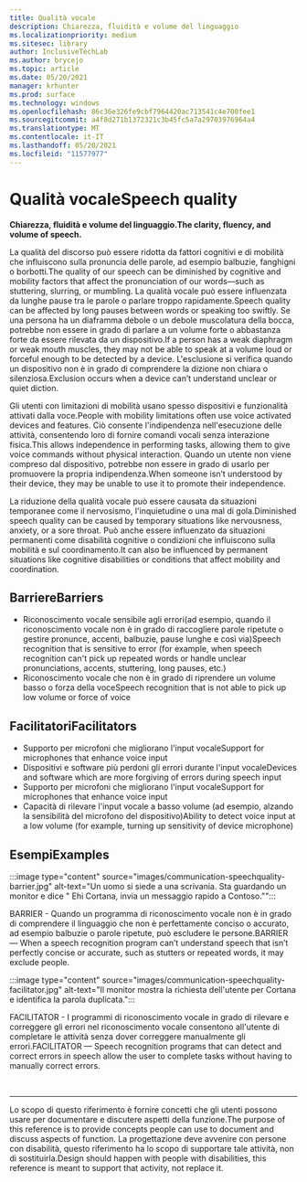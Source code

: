 ```yaml
---
title: Qualità vocale
description: Chiarezza, fluidità e volume del linguaggio
ms.localizationpriority: medium
ms.sitesec: library
author: InclusiveTechLab
ms.author: brycejo
ms.topic: article
ms.date: 05/20/2021
manager: krhunter
ms.prod: surface
ms.technology: windows
ms.openlocfilehash: 86c36e326fe9cbf7964420ac713541c4e700fee1
ms.sourcegitcommit: a4f8d271b1372321c3b45fc5a7a29703976964a4
ms.translationtype: MT
ms.contentlocale: it-IT
ms.lasthandoff: 05/20/2021
ms.locfileid: "11577977"
---
```

# <a name="speech-quality"></a><span data-ttu-id="dc008-103">Qualità vocale</span><span class="sxs-lookup"><span data-stu-id="dc008-103">Speech quality</span></span>

**<span data-ttu-id="dc008-104">Chiarezza, fluidità e volume del linguaggio.</span><span class="sxs-lookup"><span data-stu-id="dc008-104">The clarity, fluency, and volume of speech.</span></span>**

<span data-ttu-id="dc008-105">La qualità del discorso può essere ridotta da fattori cognitivi e di mobilità che influiscono sulla pronuncia delle parole, ad esempio balbuzie, fanghigni o borbotti.</span><span class="sxs-lookup"><span data-stu-id="dc008-105">The quality of our speech can be diminished by cognitive and mobility factors that affect the pronunciation of our words—such as stuttering, slurring, or mumbling.</span></span> <span data-ttu-id="dc008-106">La qualità vocale può essere influenzata da lunghe pause tra le parole o parlare troppo rapidamente.</span><span class="sxs-lookup"><span data-stu-id="dc008-106">Speech quality can be affected by long pauses between words or speaking too swiftly.</span></span> <span data-ttu-id="dc008-107">Se una persona ha un diaframma debole o un debole muscolatura della bocca, potrebbe non essere in grado di parlare a un volume forte o abbastanza forte da essere rilevata da un dispositivo.</span><span class="sxs-lookup"><span data-stu-id="dc008-107">If a person has a weak diaphragm or weak mouth muscles, they may not be able to speak at a volume loud or forceful enough to be detected by a device.</span></span> <span data-ttu-id="dc008-108">L'esclusione si verifica quando un dispositivo non è in grado di comprendere la dizione non chiara o silenziosa.</span><span class="sxs-lookup"><span data-stu-id="dc008-108">Exclusion occurs when a device can’t understand unclear or quiet diction.</span></span>

<span data-ttu-id="dc008-109">Gli utenti con limitazioni di mobilità usano spesso dispositivi e funzionalità attivati dalla voce.</span><span class="sxs-lookup"><span data-stu-id="dc008-109">People with mobility limitations often use voice activated devices and features.</span></span> <span data-ttu-id="dc008-110">Ciò consente l'indipendenza nell'esecuzione delle attività, consentendo loro di fornire comandi vocali senza interazione fisica.</span><span class="sxs-lookup"><span data-stu-id="dc008-110">This allows independence in performing tasks, allowing them to give voice commands without physical interaction.</span></span> <span data-ttu-id="dc008-111">Quando un utente non viene compreso dal dispositivo, potrebbe non essere in grado di usarlo per promuovere la propria indipendenza.</span><span class="sxs-lookup"><span data-stu-id="dc008-111">When someone isn’t understood by their device, they may be unable to use it to promote their independence.</span></span>

<span data-ttu-id="dc008-112">La riduzione della qualità vocale può essere causata da situazioni temporanee come il nervosismo, l'inquietudine o una mal di gola.</span><span class="sxs-lookup"><span data-stu-id="dc008-112">Diminished speech quality can be caused by temporary situations like nervousness, anxiety, or a sore throat.</span></span> <span data-ttu-id="dc008-113">Può anche essere influenzato da situazioni permanenti come disabilità cognitive o condizioni che influiscono sulla mobilità e sul coordinamento.</span><span class="sxs-lookup"><span data-stu-id="dc008-113">It can also be influenced by permanent situations like cognitive disabilities or conditions that affect mobility and coordination.</span></span>

## <a name="barriers"></a><span data-ttu-id="dc008-114">Barriere</span><span class="sxs-lookup"><span data-stu-id="dc008-114">Barriers</span></span>
* <span data-ttu-id="dc008-115">Riconoscimento vocale sensibile agli errori(ad esempio, quando il riconoscimento vocale non è in grado di raccogliere parole ripetute o gestire pronunce, accenti, balbuzie, pause lunghe e così via)</span><span class="sxs-lookup"><span data-stu-id="dc008-115">Speech recognition that is sensitive to error (for example, when speech recognition can't pick up repeated words or handle unclear pronunciations, accents, stuttering, long pauses, etc.)</span></span>
* <span data-ttu-id="dc008-116">Riconoscimento vocale che non è in grado di riprendere un volume basso o forza della voce</span><span class="sxs-lookup"><span data-stu-id="dc008-116">Speech recognition that is not able to pick up low volume or force of voice</span></span>

## <a name="facilitators"></a><span data-ttu-id="dc008-117">Facilitatori</span><span class="sxs-lookup"><span data-stu-id="dc008-117">Facilitators</span></span>
* <span data-ttu-id="dc008-118">Supporto per microfoni che migliorano l'input vocale</span><span class="sxs-lookup"><span data-stu-id="dc008-118">Support for microphones that enhance voice input</span></span>
* <span data-ttu-id="dc008-119">Dispositivi e software più perdoni gli errori durante l'input vocale</span><span class="sxs-lookup"><span data-stu-id="dc008-119">Devices and software which are more forgiving of errors during speech input</span></span>
* <span data-ttu-id="dc008-120">Supporto per microfoni che migliorano l'input vocale</span><span class="sxs-lookup"><span data-stu-id="dc008-120">Support for microphones that enhance voice input</span></span>
* <span data-ttu-id="dc008-121">Capacità di rilevare l'input vocale a basso volume (ad esempio, alzando la sensibilità del microfono del dispositivo)</span><span class="sxs-lookup"><span data-stu-id="dc008-121">Ability to detect voice input at a low volume (for example, turning up sensitivity of device microphone)</span></span>

## <a name="examples"></a><span data-ttu-id="dc008-122">Esempi</span><span class="sxs-lookup"><span data-stu-id="dc008-122">Examples</span></span>

:::image type="content" source="images/communication-speechquality-barrier.jpg" alt-text="Un uomo si siede a una scrivania. Sta guardando un monitor e dice &quot; Ehi Cortana, invia un messaggio rapido a Contoso.&quot;":::

<span data-ttu-id="dc008-125">BARRIER - Quando un programma di riconoscimento vocale non è in grado di comprendere il linguaggio che non è perfettamente conciso o accurato, ad esempio balbuzie o parole ripetute, può escludere le persone.</span><span class="sxs-lookup"><span data-stu-id="dc008-125">BARRIER — When a speech recognition program can’t understand speech that isn’t perfectly concise or accurate, such as stutters or repeated words, it may exclude people.</span></span> 

:::image type="content" source="images/communication-speechquality-facilitator.jpg" alt-text="Il monitor mostra la richiesta dell'utente per Cortana e identifica la parola duplicata.":::

<span data-ttu-id="dc008-127">FACILITATOR - I programmi di riconoscimento vocale in grado di rilevare e correggere gli errori nel riconoscimento vocale consentono all'utente di completare le attività senza dover correggere manualmente gli errori.</span><span class="sxs-lookup"><span data-stu-id="dc008-127">FACILITATOR — Speech recognition programs that can detect and correct errors in speech allow the user to complete tasks without having to manually correct errors.</span></span>

&nbsp;

[comment]: # (Piè di pagina)
___
<span data-ttu-id="dc008-129">Lo scopo di questo riferimento è fornire concetti che gli utenti possono usare per documentare e discutere aspetti della funzione.</span><span class="sxs-lookup"><span data-stu-id="dc008-129">The purpose of this reference is to provide concepts people can use to document and discuss aspects of function.</span></span> <span data-ttu-id="dc008-130">La progettazione deve avvenire con persone con disabilità, questo riferimento ha lo scopo di supportare tale attività, non di sostituirla.</span><span class="sxs-lookup"><span data-stu-id="dc008-130">Design should happen with people with disabilities, this reference is meant to support that activity, not replace it.</span></span> 